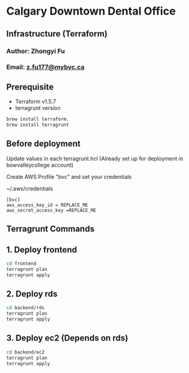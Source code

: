 # Calgary Downtown Dental Office
## Infrastructure (Terraform)

### Author: Zhongyi Fu
### Email: z.fu177@mybvc.ca

## Prerequisite
* Terraform v1.5.7
* terragrunt version

```bash
brew install terraform.
brew install terragrunt
```

## Before deployment
Update values in each terragrunt.hcl (Already set up for deployment in bowvalleycollege account)

Create AWS Profile "bvc" and set your credentials

~/.aws/credentials
```
[bvc]
aws_access_key_id = REPLACE_ME
aws_secret_access_key =REPLACE_ME
```

## Terragrunt Commands

## 1. Deploy frontend
```bash
cd frontend
terragrunt plan
terragrunt apply
```

## 2. Deploy rds
```bash
cd backend/rds
terragrunt plan
terragrunt apply
```

## 3. Deploy ec2 (Depends on rds)
```bash
cd backend/ec2
terragrunt plan
terragrunt apply
```